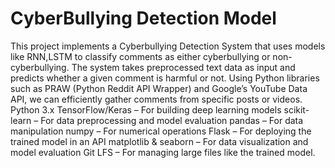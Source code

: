 # CyberBullying Detection Model
This project implements a Cyberbullying Detection System that uses models like RNN,LSTM to classify comments as either cyberbullying or non-cyberbullying. The system takes preprocessed text data as input and predicts whether a given comment is harmful or not. Using Python libraries such as PRAW (Python Reddit API Wrapper) and Google’s YouTube Data API, we can efficiently gather comments from specific posts or videos. Python 3.x TensorFlow/Keras – For building deep learning models scikit-learn – For data preprocessing and model evaluation pandas – For data manipulation numpy – For numerical operations Flask – For deploying the trained model in an API matplotlib & seaborn – For data visualization and model evaluation Git LFS – For managing large files like the trained model.
